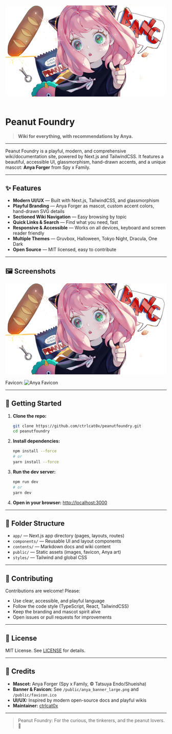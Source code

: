 # <img src="public/anya_banner_large.png" alt="Anya Forger Peanut Foundry Banner" width="700" style="border-radius:1rem; margin-bottom:1rem;" />

# Peanut Foundry

> **Wiki for everything, with recommendations by Anya.**

---

Peanut Foundry is a playful, modern, and comprehensive wiki/documentation site, powered by Next.js and TailwindCSS. It features a beautiful, accessible UI, glassmorphism, hand-drawn accents, and a unique mascot: **Anya Forger** from Spy x Family.

---

## ✨ Features

- **Modern UI/UX** — Built with Next.js, TailwindCSS, and glassmorphism
- **Playful Branding** — Anya Forger as mascot, custom accent colors, hand-drawn SVG details
- **Sectioned Wiki Navigation** — Easy browsing by topic
- **Quick Links & Search** — Find what you need, fast
- **Responsive & Accessible** — Works on all devices, keyboard and screen reader friendly
- **Multiple Themes** — Gruvbox, Halloween, Tokyo Night, Dracula, One Dark
- **Open Source** — MIT licensed, easy to contribute

---

## 🖼️ Screenshots

![Anya Banner](public/anya_banner_large.png)

Favicon: ![Anya Favicon](public/favicon.ico)

---

## 🚀 Getting Started

1. **Clone the repo:**
   ```bash
   git clone https://github.com/ctrlcat0x/peanutfoundry.git
   cd peanutfoundry
   ```
2. **Install dependencies:**
   ```bash
   npm install --force
   # or
   yarn install --force
   ```
3. **Run the dev server:**
   ```bash
   npm run dev
   # or
   yarn dev
   ```
4. **Open in your browser:**
   [http://localhost:3000](http://localhost:3000)

---

## 📁 Folder Structure

- `app/` — Next.js app directory (pages, layouts, routes)
- `components/` — Reusable UI and layout components
- `contents/` — Markdown docs and wiki content
- `public/` — Static assets (images, favicon, Anya art)
- `styles/` — Tailwind and global CSS

---

## 🤝 Contributing

Contributions are welcome! Please:
- Use clear, accessible, and playful language
- Follow the code style (TypeScript, React, TailwindCSS)
- Keep the branding and mascot spirit alive
- Open issues or pull requests for improvements

---

## 📜 License

MIT License. See [LICENSE](LICENSE) for details.

---

## 🙏 Credits

- **Mascot:** Anya Forger (Spy x Family, © Tatsuya Endo/Shueisha)
- **Banner & Favicon:** See `/public/anya_banner_large.png` and `/public/favicon.ico`
- **UI/UX:** Inspired by modern open-source docs and playful wikis
- **Maintainer:** [ctrlcat0x](https://github.com/ctrlcat0x)

---

> Peanut Foundry: For the curious, the tinkerers, and the peanut lovers. 🥜


